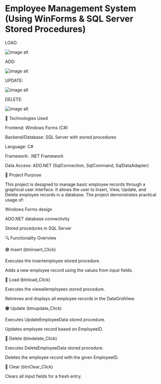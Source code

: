 # Employee Management System (Using WinForms & SQL Server Stored Procedures)

LOAD:

![image alt](https://github.com/Muzammil-khan-uni/Employee-Management-System--Using-WinForms---SQL-Server-Stored-Procedures-/blob/main/Output%20SS/LOAD.png)

ADD:

![image alt](https://github.com/Muzammil-khan-uni/Employee-Management-System--Using-WinForms---SQL-Server-Stored-Procedures-/blob/main/Output%20SS/ADD.png)

UPDATE:

![image alt](https://github.com/Muzammil-khan-uni/Employee-Management-System--Using-WinForms---SQL-Server-Stored-Procedures-/blob/main/Output%20SS/UPDATE.png)

DELETE:

 ![image alt](https://github.com/Muzammil-khan-uni/Employee-Management-System--Using-WinForms---SQL-Server-Stored-Procedures-/blob/main/Output%20SS/DELETE.png)


 🧩 Technologies Used
 
Frontend: Windows Forms (C#)

Backend/Database: SQL Server with stored procedures

Language: C#

Framework: .NET Framework

Data Access: ADO.NET (SqlConnection, SqlCommand, SqlDataAdapter)

🎯 Project Purpose

This project is designed to manage basic employee records through a graphical user interface. It allows the user to Insert, View, Update, and Delete employee records in a database. The project demonstrates practical usage of:

Windows Forms design

ADO.NET database connectivity

Stored procedures in SQL Server

🔍 Functionality Overview

🟢 Insert (btninsert_Click)

Executes the insertemployee stored procedure.

Adds a new employee record using the values from input fields.

🔵 Load (btnload_Click)

Executes the viewallemployees stored procedure.

Retrieves and displays all employee records in the DataGridView.

🟠 Update (btnupdate_Click)

Executes UpdateEmployeeData stored procedure.

Updates employee record based on EmployeeID.

🔴 Delete (btndelete_Click)

Executes DeleteEmployeeData stored procedure.

Deletes the employee record with the given EmployeeID.

🧹 Clear (btnClear_Click)

Clears all input fields for a fresh entry.


